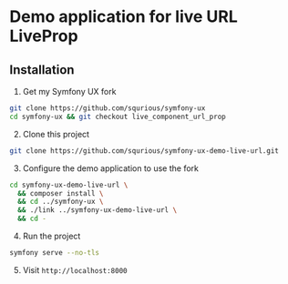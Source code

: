 # Demo application for live URL LiveProp

## Installation

1. Get my Symfony UX fork

```bash
git clone https://github.com/squrious/symfony-ux
cd symfony-ux && git checkout live_component_url_prop
```

2. Clone this project
```bash
git clone https://github.com/squrious/symfony-ux-demo-live-url.git
```

3. Configure the demo application to use the fork

```bash
cd symfony-ux-demo-live-url \ 
  && composer install \
  && cd ../symfony-ux \
  && ./link ../symfony-ux-demo-live-url \
  && cd -
```

4. Run the project

```bash
symfony serve --no-tls
```

5. Visit `http://localhost:8000`